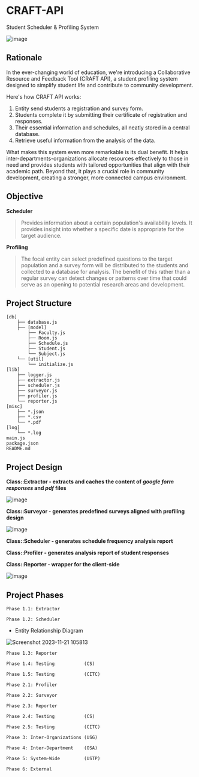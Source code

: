 # CRAFT-API
Student Scheduler &amp; Profiling System

![image](https://github.com/USTP-CSCORE/CRAFT-API/assets/26486389/efc210dc-7a39-45a6-9644-2c40d0037f77)



## Rationale

In the ever-changing world of education, we're introducing a Collaborative Resource and Feedback Tool (CRAFT API), a student profiling system designed to simplify student life and contribute to community development.

Here's how CRAFT API works: 
1. Entity send students a registration and survey form.
2. Students complete it by submitting their certificate of registration and responses.
3. Their essential information and schedules, all neatly stored in a central database.
4. Retrieve useful information from the analysis of the data.

What makes this system even more remarkable is its dual benefit. It helps inter-departments-organizations allocate resources effectively to those in need and provides students with tailored opportunities that align with their academic path. Beyond that, it plays a crucial role in community development, creating a stronger, more connected campus environment.



## Objective

**Scheduler**
> Provides information about a certain population's availability levels. It provides insight into whether a specific date is appropriate for the target audience.

**Profiling**
> The focal entity can select predefined questions to the target population and a survey form will be distributed to the students and collected to a database for analysis. The benefit of this rather than a regular survey can detect changes or patterns over time that could serve as an opening to potential research areas and development.


## Project Structure
```
[db]
    ├── database.js
    ├── [model]
        ├── Faculty.js
        ├── Room.js
        ├── Schedule.js
        ├── Student.js
        └── Subject.js
    └── [util]
        └── initialize.js
[lib]
    ├── logger.js
    ├── extractor.js
    ├── scheduler.js
    ├── surveyor.js
    ├── profiler.js
    └── reporter.js
[misc]
    ├── *.json
    ├── *.csv
    └── *.pdf
[log]
    └── *.log
main.js
package.json
README.md
```

## Project Design

**Class::Extractor - extracts and caches the content of _google form responses_ and _pdf_ files**

![image](https://github.com/USTP-CSCORE/CRAFT-API/assets/26486389/a53955ef-afc9-4c90-9ff4-89a9bd444144)

**Class::Surveyor - generates predefined surveys aligned with profiling design**

![image](https://github.com/USTP-CSCORE/CRAFT-API/assets/26486389/180e87a8-88aa-4270-a7a1-81c4019b32bf)

**Class::Scheduler - generates schedule frequency analysis report**

**Class::Profiler  - generates analysis report of student responses**

**Class::Reporter  - wrapper for the client-side**

![image](https://github.com/USTP-CSCORE/CRAFT-API/assets/26486389/96b282d6-9ee4-426b-81f4-9037a6cdaae8)



## Project Phases

`Phase 1.1: Extractor`

`Phase 1.2: Scheduler`

- Entity Relationship Diagram

![Screenshot 2023-11-21 105813](https://github.com/USTP-CS3/CRAFT-API/assets/26486389/b6847bbb-389e-42a4-a86e-44f263164536)

`Phase 1.3: Reporter`

`Phase 1.4: Testing           (CS)`

`Phase 1.5: Testing           (CITC)`

`Phase 2.1: Profiler`

`Phase 2.2: Surveyor`

`Phase 2.3: Reporter`

`Phase 2.4: Testing           (CS)`

`Phase 2.5: Testing           (CITC)`

`Phase 3: Inter-Organizations (USG)`

`Phase 4: Inter-Department    (OSA)`

`Phase 5: System-Wide         (USTP)`

`Phase 6: External`
